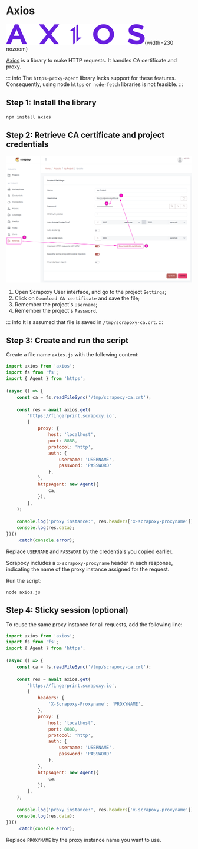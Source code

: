 # Axios

![Axios](axios.svg){width=230 nozoom}

[Axios](https://axios-http.com) is a library to make HTTP requests. It handles CA certificate and proxy.

::: info
The `https-proxy-agent` library lacks support for these features.
Consequently, using node `https` or` node-fetch` libraries is not feasible.
:::


## Step 1: Install the library

```shell
npm install axios
```


## Step 2: Retrieve CA certificate and project credentials

![Certificate](../../certificate.png)

1. Open Scrapoxy User interface, and go to the project `Settings`;
2. Click on `Download CA certificate` and save the file;
3. Remember the project's `Username`;
4. Remember the project's `Password`.

::: info
It is assumed that file is saved in `/tmp/scrapoxy-ca.crt`.
:::


## Step 3: Create and run the script

Create a file name `axios.js` with the following content:

```javascript
import axios from 'axios';
import fs from 'fs';
import { Agent } from 'https';

(async () => {
    const ca = fs.readFileSync('/tmp/scrapoxy-ca.crt');

    const res = await axios.get(
        'https://fingerprint.scrapoxy.io',
        {
            proxy: {
                host: 'localhost',
                port: 8888,
                protocol: 'http',
                auth: {
                    username: 'USERNAME',
                    password: 'PASSWORD'
                },
            },
            httpsAgent: new Agent({
                ca,
            }),
        },
    );
    
    console.log('proxy instance:', res.headers['x-scrapoxy-proxyname']);
    console.log(res.data);
})()
    .catch(console.error);
```

Replace `USERNAME` and `PASSWORD` by the credentials you copied earlier.

Scrapoxy includes a `x-scrapoxy-proxyname` header in each response, 
indicating the name of the proxy instance assigned for the request.

Run the script:

```shell
node axios.js
```


## Step 4: Sticky session (optional)

To reuse the same proxy instance for all requests, add the following line:

```javascript
import axios from 'axios';
import fs from 'fs';
import { Agent } from 'https';

(async () => {
    const ca = fs.readFileSync('/tmp/scrapoxy-ca.crt');

    const res = await axios.get(
        'https://fingerprint.scrapoxy.io',
        {
            headers: {
                'X-Scrapoxy-Proxyname': 'PROXYNAME',
            },
            proxy: {
                host: 'localhost',
                port: 8888,
                protocol: 'http',
                auth: {
                    username: 'USERNAME',
                    password: 'PASSWORD'
                },
            },
            httpsAgent: new Agent({
                ca,
            }),
        },
    );
    
    console.log('proxy instance:', res.headers['x-scrapoxy-proxyname']);
    console.log(res.data);
})()
    .catch(console.error);
```

Replace `PROXYNAME` by the proxy instance name you want to use.
